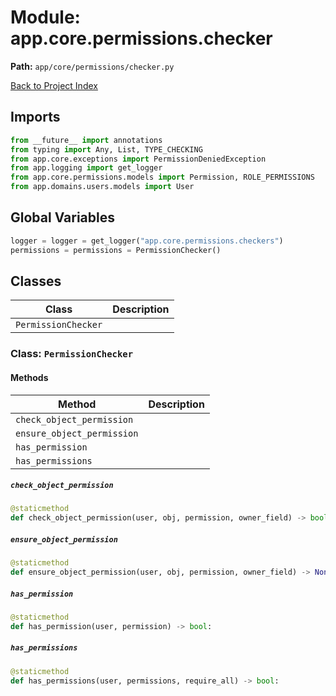 # Module: app.core.permissions.checker

**Path:** `app/core/permissions/checker.py`

[Back to Project Index](../../../../index.md)

## Imports
```python
from __future__ import annotations
from typing import Any, List, TYPE_CHECKING
from app.core.exceptions import PermissionDeniedException
from app.logging import get_logger
from app.core.permissions.models import Permission, ROLE_PERMISSIONS
from app.domains.users.models import User
```

## Global Variables
```python
logger = logger = get_logger("app.core.permissions.checkers")
permissions = permissions = PermissionChecker()
```

## Classes

| Class | Description |
| --- | --- |
| `PermissionChecker` |  |

### Class: `PermissionChecker`

#### Methods

| Method | Description |
| --- | --- |
| `check_object_permission` |  |
| `ensure_object_permission` |  |
| `has_permission` |  |
| `has_permissions` |  |

##### `check_object_permission`
```python
@staticmethod
def check_object_permission(user, obj, permission, owner_field) -> bool:
```

##### `ensure_object_permission`
```python
@staticmethod
def ensure_object_permission(user, obj, permission, owner_field) -> None:
```

##### `has_permission`
```python
@staticmethod
def has_permission(user, permission) -> bool:
```

##### `has_permissions`
```python
@staticmethod
def has_permissions(user, permissions, require_all) -> bool:
```
